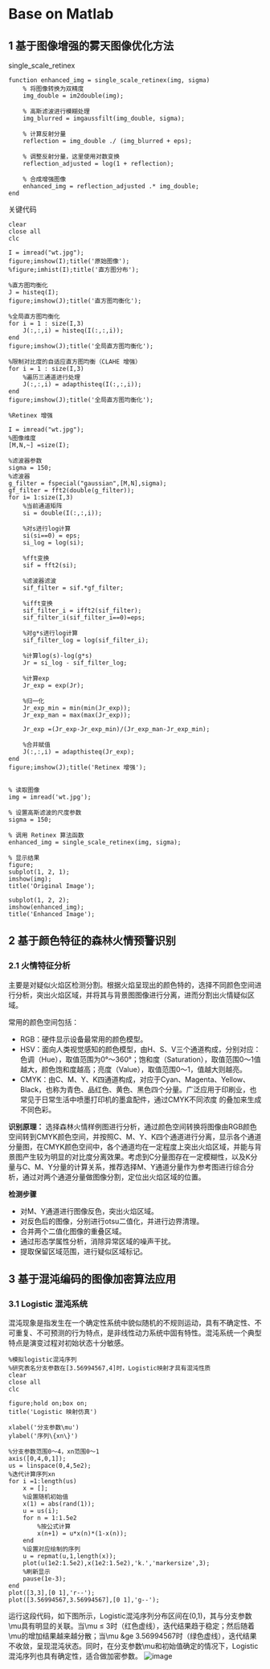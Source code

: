 # Base on Matlab
## 1 基于图像增强的雾天图像优化方法
single_scale_retinex
```
function enhanced_img = single_scale_retinex(img, sigma)
    % 将图像转换为双精度
    img_double = im2double(img);

    % 高斯滤波进行模糊处理
    img_blurred = imgaussfilt(img_double, sigma);

    % 计算反射分量
    reflection = img_double ./ (img_blurred + eps);

    % 调整反射分量，这里使用对数变换
    reflection_adjusted = log(1 + reflection);

    % 合成增强图像
    enhanced_img = reflection_adjusted .* img_double;
end
```
关键代码
```
clear 
close all
clc

I = imread("wt.jpg");
figure;imshow(I);title('原始图像');
%figure;imhist(I);title('直方图分布');

%直方图均衡化
J = histeq(I);
figure;imshow(J);title('直方图均衡化');

%全局直方图均衡化
for i = 1 : size(I,3)
    J(:,:,i) = histeq(I(:,:,i));
end
figure;imshow(J);title('全局直方图均衡化');

%限制对比度的自适应直方图均衡（CLAHE 增强）
for i = 1 : size(I,3)
    %遍历三通道进行处理
    J(:,:,i) = adapthisteq(I(:,:,i));
end
figure;imshow(J);title('全局直方图均衡化');

%Retinex 增强

I = imread("wt.jpg");
%图像维度
[M,N,~] =size(I);

%滤波器参数
sigma = 150;
%滤波器
g_filter = fspecial("gaussian",[M,N],sigma);
gf_filter = fft2(double(g_filter));
for i= 1:size(I,3)
    %当前通道矩阵
    si = double(I(:,:,i));
    
    %对s进行log计算
    si(si==0) = eps;
    si_log = log(si);
    
    %fft变换
    sif = fft2(si);
    
    %滤波器滤波
    sif_filter = sif.*gf_filter;

    %ifft变换
    sif_filter_i = ifft2(sif_filter);
    sif_filter_i(sif_filter_i==0)=eps;

    %对g*s进行log计算
    sif_filter_log = log(sif_filter_i);

    %计算log(s)-log(g*s)
    Jr = si_log - sif_filter_log;

    %计算exp
    Jr_exp = exp(Jr);

    %归一化
    Jr_exp_min = min(min(Jr_exp));
    Jr_exp_man = max(max(Jr_exp));

    Jr_exp =(Jr_exp-Jr_exp_min)/(Jr_exp_man-Jr_exp_min);

    %合并赋值
    J(:,:,i) = adapthisteq(Jr_exp);
end
figure;imshow(J);title('Retinex 增强');


% 读取图像
img = imread('wt.jpg');

% 设置高斯滤波的尺度参数
sigma = 150;

% 调用 Retinex 算法函数
enhanced_img = single_scale_retinex(img, sigma);

% 显示结果
figure;
subplot(1, 2, 1);
imshow(img);
title('Original Image');

subplot(1, 2, 2);
imshow(enhanced_img);
title('Enhanced Image');
```
## 2 基于颜色特征的森林火情预警识别
### 2.1 火情特征分析
主要是对疑似火焰区检测分割。根据火焰呈现出的颜色特的，选择不同颜色空间进行分析，突出火焰区域，并将其与背景图图像进行分离，进而分割出火情疑似区域。

常用的颜色空间包括：

- RGB：硬件显示设备最常用的颜色模型。
- HSV：面向人类视觉感知的颜色模型，由H、S、V三个通道构成，分别对应：色调（Hue），取值范围为0&deg;～360&deg;；饱和度（Saturation），取值范围0～1值越大，颜色饱和度越高；亮度（Value），取值范围0～1，值越大则越亮。
- CMYK：由C、M、Y、K四通道构成，对应于Cyan、Magenta、Yellow、Black，也称为青色、品红色、黄色、黑色四个分量。广泛应用于印刷业，也常见于日常生活中喷墨打印机的墨盒配件，通过CMYK不同浓度 的叠加来生成不同色彩。

**识别原理：**
选择森林火情样例图进行分析，通过颜色空间转换将图像由RGB颜色空间转到CMYK颜色空间，并按照C、M、Y、K四个通道进行分离，显示各个通道分量图，在CMYK颜色空间中，各个通道均在一定程度上突出火焰区域，并能与背景图产生较为明显的对比度分离效果。考虑到C分量图存在一定模糊性，以及K分量与C、M、Y分量的计算关系，推荐选择M、Y通道分量作为参考图进行综合分析，通过对两个通道分量做图像分割，定位出火焰区域的位置。

**检测步骤**
- 对M、Y通道进行图像反色，突出火焰区域。
- 对反色后的图像，分别进行otsu二值化，并进行边界清理。
- 合并两个二值化图像的重叠区域。
- 通过形态学属性分析，消除异常区域的噪声干扰。
- 提取保留区域范围，进行疑似区域标记。

## 3 基于混沌编码的图像加密算法应用
### 3.1 Logistic 混沌系统
混沌现象是指发生在一个确定性系统中貌似随机的不规则运动，具有不确定性、不可重复、不可预测的行为特点，是非线性动力系统中固有特性。混沌系统一个典型特点是演变过程对初始状态十分敏感。
```
%模拟logistic混沌序列
%研究表名分支参数在[3.56994567,4]时，Logistic映射才具有混沌性质
clear
close all
clc

figure;hold on;box on;
title('Logistic 映射仿真')

xlabel('分支参数\mu')
ylabel('序列\{xn\}')

%分支参数范围0～4，xn范围0～1
axis([0,4,0,1]);
us = linspace(0,4,5e2);
%迭代计算序列xn
for i =1:length(us)
    x = [];
    %设置随机初始值
    x(1) = abs(rand(1));
    u = us(i);
    for n = 1:1.5e2
        %按公式计算
        x(n+1) = u*x(n)*(1-x(n));
    end
    %设置对应绘制的序列
    u = repmat(u,1,length(x));
    plot(u(1e2:1.5e2),x(1e2:1.5e2),'k.','markersize',3);
    %刷新显示
    pause(1e-3);
end
plot([3,3],[0 1],'r--');
plot([3.56994567,3.56994567],[0 1],'g--');

```
运行这段代码，如下图所示，Logistic混沌序列分布区间在(0,1)，其与分支参数\mu具有明显的关联。当\mu &le; 3时（红色虚线），迭代结果趋于稳定；然后随着\mu的增加结果越来越分散；当\mu &ge 3.56994567时（绿色虚线），迭代结果不收敛，呈现混沌状态。同时，在分支参数\mu和初始值确定的情况下，Logistic混沌序列也具有确定性，适合做加密参数。
![image](https://github.com/kenlab-chung/Computer-Vision-Algorithms/assets/59462735/5c8c22d0-bc44-410b-b138-7411be695dd0)



